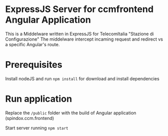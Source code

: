 ExpressJS Server for ccmfrontend Angular Application 
====================================
This is a Middelware written in ExpressJS for TelecomItalia "Stazione di Configurazione"
The middelware intercept incaming request and redirect vs a specific Angular's route.

Prerequisites
=================

Install nodeJS and run `npm install` for download and install dependencies

Run application 
================

Replace the `/public` folder with the build of Angular application (spindox.ccm.frontend)

Start server running `npm start`